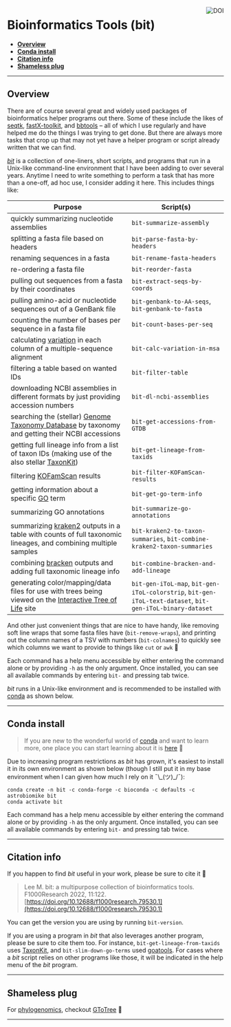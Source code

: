 <a href="https://zenodo.org/badge/latestdoi/59388885"><img align="right" src="https://zenodo.org/badge/59388885.svg" alt="DOI"></a>
# Bioinformatics Tools (bit)

* [**Overview**](#overview)  
* [**Conda install**](#conda-install)  
* [**Citation info**](#citation-info)  
* [**Shameless plug**](#shameless-plug)  

---

## Overview 
There are of course several great and widely used packages of bioinformatics helper programs out there. Some of these include the likes of [seqtk](https://github.com/lh3/seqtk), [fastX-toolkit](http://hannonlab.cshl.edu/fastx_toolkit/), and [bbtools](https://jgi.doe.gov/data-and-tools/bbtools/) – all of which I use regularly and have helped me do the things I was trying to get done. But there are always more tasks that crop up that may not yet have a helper program or script already written that we can find.  

[*bit*](https://doi.org/10.12688/f1000research.79530.1) is a collection of one-liners, short scripts, and programs that run in a Unix-like command-line environment that I have been adding to over several years. Anytime I need to write something to perform a task that has more than a one-off, ad hoc use, I consider adding it here. This includes things like:

| Purpose | Script(s) | 
| ------- | ------- |
| quickly summarizing nucleotide assemblies | `bit-summarize-assembly` |  
| splitting a fasta file based on headers | `bit-parse-fasta-by-headers` |  
| renaming sequences in a fasta | `bit-rename-fasta-headers` |  
| re-ordering a fasta file | `bit-reorder-fasta` |  
| pulling out sequences from a fasta by their coordinates | `bit-extract-seqs-by-coords` |  
| pulling amino-acid or nucleotide sequences out of a GenBank file | `bit-genbank-to-AA-seqs`, `bit-genbank-to-fasta` |  
| counting the number of bases per sequence in a fasta file | `bit-count-bases-per-seq` |  
| calculating [variation](http://scikit-bio.org/docs/0.5.3/generated/skbio.alignment.TabularMSA.conservation.html) in each column of a multiple-sequence alignment | `bit-calc-variation-in-msa` |  
| filtering a table based on wanted IDs | `bit-filter-table` |  
| downloading NCBI assemblies in different formats by just providing accession numbers | `bit-dl-ncbi-assemblies` |  
| searching the (stellar) [Genome Taxonomy Database](https://gtdb.ecogenomic.org/) by taxonomy and getting their NCBI accessions | `bit-get-accessions-from-GTDB` |  
| getting full lineage info from a list of taxon IDs (making use of the also stellar [TaxonKit](https://bioinf.shenwei.me/taxonkit/)) | `bit-get-lineage-from-taxids` |  
| filtering [KOFamScan](https://github.com/takaram/kofam_scan) results | `bit-filter-KOFamScan-results` |  
| getting information about a specific [GO](http://geneontology.org/) term | `bit-get-go-term-info` |  
| summarizing GO annotations | `bit-summarize-go-annotations` |  
| summarizing [kraken2](https://github.com/DerrickWood/kraken2) outputs in a table with counts of full taxonomic lineages, and combining multiple samples | `bit-kraken2-to-taxon-summaries`, `bit-combine-kraken2-taxon-summaries` |  
| combining [bracken](https://github.com/jenniferlu717/Bracken) outputs and adding full taxonomic lineage info | `bit-combine-bracken-and-add-lineage` |  
| generating color/mapping/data files for use with trees being viewed on the [Interactive Tree of Life](https://itol.embl.de/) site | `bit-gen-iToL-map`, `bit-gen-iToL-colorstrip`, `bit-gen-iToL-text-dataset`, `bit-gen-iToL-binary-dataset` |  


And other just convenient things that are nice to have handy, like removing soft line wraps that some fasta files have (`bit-remove-wraps`), and printing out the column names of a TSV with numbers (`bit-colnames`) to quickly see which columns we want to provide to things like `cut` or `awk` 🙂  

Each command has a help menu accessible by either entering the command alone or by providing `-h` as the only argument. Once installed, you can see all available commands by entering `bit-` and pressing tab twice.  

*bit* runs in a Unix-like environment and is recommended to be installed with [conda](https://conda.io/docs/) as shown below.  

---

## Conda install

> If you are new to the wonderful world of [conda](https://conda.io/docs/) and want to learn more, one place you can start learning about it is [here](https://astrobiomike.github.io/unix/conda-intro) 🙂  

Due to increasing program restrictions as *bit* has grown, it's easiest to install it in its own environment as shown below (though I still put it in my base environment when I can given how much I rely on it ¯\\\_(ツ)\_/¯):  

```
conda create -n bit -c conda-forge -c bioconda -c defaults -c astrobiomike bit
conda activate bit
```

Each command has a help menu accessible by either entering the command alone or by providing `-h` as the only argument. Once installed, you can see all available commands by entering `bit-` and pressing tab twice.

---

## Citation info
If you happen to find *bit* useful in your work, please be sure to cite it 🙂

> Lee M. bit: a multipurpose collection of bioinformatics tools. F1000Research 2022, 11:122. [https://doi.org/10.12688/f1000research.79530.1](https://doi.org/10.12688/f1000research.79530.1)

You can get the version you are using by running `bit-version`.  

If you are using a program in *bit* that also leverages another program, please be sure to cite them too. For instance, `bit-get-lineage-from-taxids` uses [TaxonKit](https://bioinf.shenwei.me/taxonkit/), and `bit-slim-down-go-terms` used [goatools](https://github.com/tanghaibao/goatools). For cases where a *bit* script relies on other programs like those, it will be indicated in the help menu of the *bit* program.  

---

## Shameless plug
For [phylogenomics](https://astrobiomike.github.io/genomics/phylogenomics), checkout [GToTree](https://github.com/AstrobioMike/GToTree/wiki) 🙂  

---
